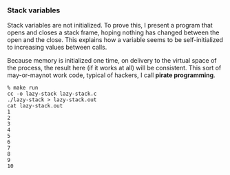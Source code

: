 ### Stack variables

Stack variables are not initialized. To prove this, I present a program that opens and closes a stack frame, hoping nothing has
changed between the open and the close. This explains how a variable seems to be self-initialized to increasing values between calls.

Because memory is initialized one time, on delivery to the virtual space of the process, the result here (if it works at all) will be consistent.
This sort of may-or-maynot work code, typical of hackers, I call **pirate programming**.

```
% make run
cc -o lazy-stack lazy-stack.c
./lazy-stack > lazy-stack.out
cat lazy-stack.out
1
2
3
4
5
6
7
8
9
10
```
